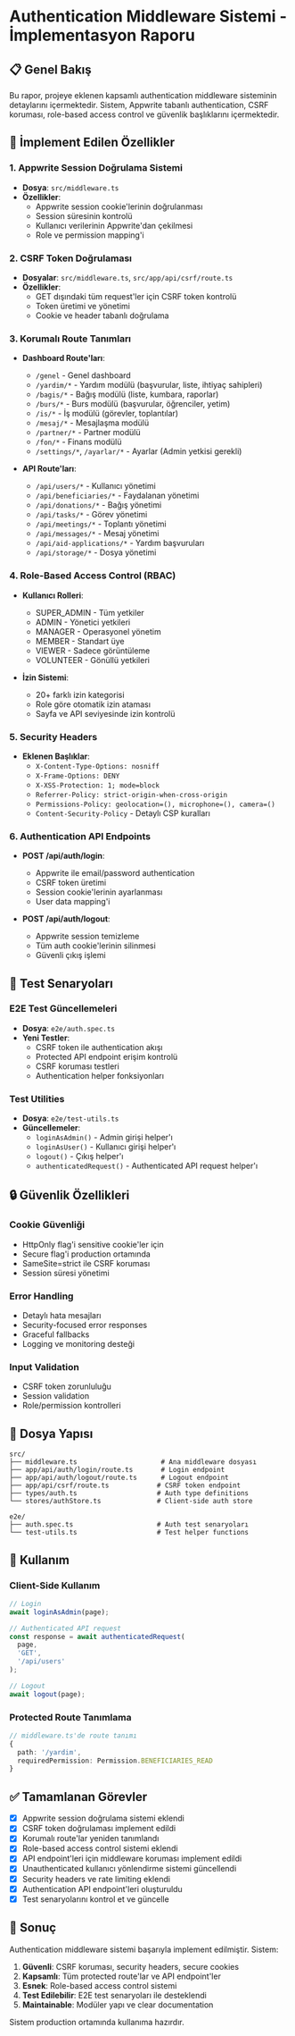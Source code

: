 # Authentication Middleware Sistemi - İmplementasyon Raporu

## 📋 Genel Bakış

Bu rapor, projeye eklenen kapsamlı authentication middleware sisteminin detaylarını içermektedir. Sistem, Appwrite tabanlı authentication, CSRF koruması, role-based access control ve güvenlik başlıklarını içermektedir.

## 🔧 İmplement Edilen Özellikler

### 1. Appwrite Session Doğrulama Sistemi
- **Dosya**: `src/middleware.ts`
- **Özellikler**:
  - Appwrite session cookie'lerinin doğrulanması
  - Session süresinin kontrolü
  - Kullanıcı verilerinin Appwrite'dan çekilmesi
  - Role ve permission mapping'i

### 2. CSRF Token Doğrulaması
- **Dosyalar**: `src/middleware.ts`, `src/app/api/csrf/route.ts`
- **Özellikler**:
  - GET dışındaki tüm request'ler için CSRF token kontrolü
  - Token üretimi ve yönetimi
  - Cookie ve header tabanlı doğrulama

### 3. Korumalı Route Tanımları
- **Dashboard Route'ları**:
  - `/genel` - Genel dashboard
  - `/yardim/*` - Yardım modülü (başvurular, liste, ihtiyaç sahipleri)
  - `/bagis/*` - Bağış modülü (liste, kumbara, raporlar)
  - `/burs/*` - Burs modülü (başvurular, öğrenciler, yetim)
  - `/is/*` - İş modülü (görevler, toplantılar)
  - `/mesaj/*` - Mesajlaşma modülü
  - `/partner/*` - Partner modülü
  - `/fon/*` - Finans modülü
  - `/settings/*`, `/ayarlar/*` - Ayarlar (Admin yetkisi gerekli)

- **API Route'ları**:
  - `/api/users/*` - Kullanıcı yönetimi
  - `/api/beneficiaries/*` - Faydalanan yönetimi
  - `/api/donations/*` - Bağış yönetimi
  - `/api/tasks/*` - Görev yönetimi
  - `/api/meetings/*` - Toplantı yönetimi
  - `/api/messages/*` - Mesaj yönetimi
  - `/api/aid-applications/*` - Yardım başvuruları
  - `/api/storage/*` - Dosya yönetimi

### 4. Role-Based Access Control (RBAC)
- **Kullanıcı Rolleri**:
  - SUPER_ADMIN - Tüm yetkiler
  - ADMIN - Yönetici yetkileri
  - MANAGER - Operasyonel yönetim
  - MEMBER - Standart üye
  - VIEWER - Sadece görüntüleme
  - VOLUNTEER - Gönüllü yetkileri

- **İzin Sistemi**:
  - 20+ farklı izin kategorisi
  - Role göre otomatik izin ataması
  - Sayfa ve API seviyesinde izin kontrolü

### 5. Security Headers
- **Eklenen Başlıklar**:
  - `X-Content-Type-Options: nosniff`
  - `X-Frame-Options: DENY`
  - `X-XSS-Protection: 1; mode=block`
  - `Referrer-Policy: strict-origin-when-cross-origin`
  - `Permissions-Policy: geolocation=(), microphone=(), camera=()`
  - `Content-Security-Policy` - Detaylı CSP kuralları

### 6. Authentication API Endpoints
- **POST /api/auth/login**:
  - Appwrite ile email/password authentication
  - CSRF token üretimi
  - Session cookie'lerinin ayarlanması
  - User data mapping'i

- **POST /api/auth/logout**:
  - Appwrite session temizleme
  - Tüm auth cookie'lerinin silinmesi
  - Güvenli çıkış işlemi

## 🧪 Test Senaryoları

### E2E Test Güncellemeleri
- **Dosya**: `e2e/auth.spec.ts`
- **Yeni Testler**:
  - CSRF token ile authentication akışı
  - Protected API endpoint erişim kontrolü
  - CSRF koruması testleri
  - Authentication helper fonksiyonları

### Test Utilities
- **Dosya**: `e2e/test-utils.ts`
- **Güncellemeler**:
  - `loginAsAdmin()` - Admin girişi helper'ı
  - `loginAsUser()` - Kullanıcı girişi helper'ı
  - `logout()` - Çıkış helper'ı
  - `authenticatedRequest()` - Authenticated API request helper'ı

## 🔒 Güvenlik Özellikleri

### Cookie Güvenliği
- HttpOnly flag'i sensitive cookie'ler için
- Secure flag'i production ortamında
- SameSite=strict ile CSRF koruması
- Session süresi yönetimi

### Error Handling
- Detaylı hata mesajları
- Security-focused error responses
- Graceful fallbacks
- Logging ve monitoring desteği

### Input Validation
- CSRF token zorunluluğu
- Session validation
- Role/permission kontrolleri

## 📁 Dosya Yapısı

```
src/
├── middleware.ts                     # Ana middleware dosyası
├── app/api/auth/login/route.ts       # Login endpoint
├── app/api/auth/logout/route.ts      # Logout endpoint
├── app/api/csrf/route.ts            # CSRF token endpoint
├── types/auth.ts                    # Auth type definitions
└── stores/authStore.ts              # Client-side auth store

e2e/
├── auth.spec.ts                     # Auth test senaryoları
└── test-utils.ts                    # Test helper functions
```

## 🚀 Kullanım

### Client-Side Kullanım
```typescript
// Login
await loginAsAdmin(page);

// Authenticated API request
const response = await authenticatedRequest(
  page, 
  'GET', 
  '/api/users'
);

// Logout
await logout(page);
```

### Protected Route Tanımlama
```typescript
// middleware.ts'de route tanımı
{ 
  path: '/yardim', 
  requiredPermission: Permission.BENEFICIARIES_READ 
}
```

## ✅ Tamamlanan Görevler

- [x] Appwrite session doğrulama sistemi eklendi
- [x] CSRF token doğrulaması implement edildi
- [x] Korumalı route'lar yeniden tanımlandı
- [x] Role-based access control sistemi eklendi
- [x] API endpoint'leri için middleware koruması implement edildi
- [x] Unauthenticated kullanıcı yönlendirme sistemi güncellendi
- [x] Security headers ve rate limiting eklendi
- [x] Authentication API endpoint'leri oluşturuldu
- [x] Test senaryolarını kontrol et ve güncelle

## 🎯 Sonuç

Authentication middleware sistemi başarıyla implement edilmiştir. Sistem:

1. **Güvenli**: CSRF koruması, security headers, secure cookies
2. **Kapsamlı**: Tüm protected route'lar ve API endpoint'ler
3. **Esnek**: Role-based access control sistemi
4. **Test Edilebilir**: E2E test senaryoları ile desteklendi
5. **Maintainable**: Modüler yapı ve clear documentation

Sistem production ortamında kullanıma hazırdır.